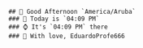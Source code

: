 
        ## 👋 Good Afternoon `America/Aruba`
        ### 📅 Today is `04:09 PM`
        ### ⌚ It's `04:09 PM` there
        ### 🎩 With love, EduardoProfe666 
        